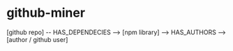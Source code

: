 # github-miner

[github repo] -- HAS_DEPENDECIES --> [npm library] --> HAS_AUTHORS --> [author / github user]
